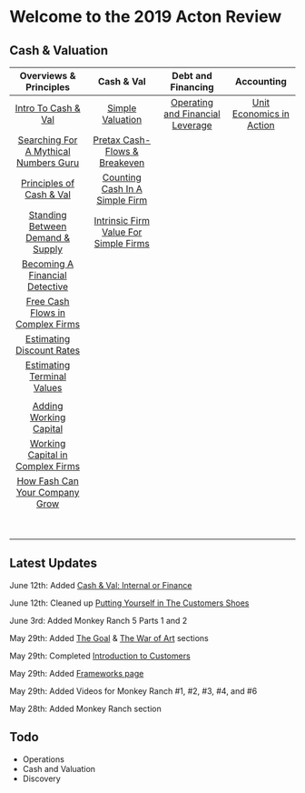 # Welcome to the 2019 Acton Review

## Cash & Valuation
|Overviews & Principles   	|Cash & Val  	|Debt and Financing   	|Accounting   	|
|:-:	|:-:	|:-:	|:-:	|
|[Intro To Cash & Val](intro-to-cash-and-valuation.md)   	| [Simple Valuation](simple-valuation.md) 	| [Operating and Financial Leverage](operating-and-financial-leverage.md)   	  	| [Unit Economics in Action](unit-economics-in-action.md)   	  	|
|[Searching For A Mythical Numbers Guru](mythical-numbers-guru.md)   	| [Pretax Cash-Flows & Breakeven](pretax-cashflows-and-breakeven.md)   	  	|   	|   	|
|[Principles of Cash & Val](principles-of-cash-and-valuation.md)   	| [Counting Cash In A Simple Firm](counting-cash-in-a-simple-firm.md)   	  	|   	|   	|
|[Standing Between Demand & Supply](standing-between-demand-and-supply.md)   	| [Intrinsic Firm Value For Simple Firms](ifv-simplefirms.md)   	  	|   	|   	|
|[Becoming A Financial Detective](becoming-a-financial-detective.md)   	|   	|   	|   	|
|[Free Cash Flows in Complex Firms](free-cash-flow-complex.md)   	|   	|   	|   	|
|[Estimating Discount Rates](estimating-discount-rates.md)   	|   	|   	|   	|
|[Estimating Terminal Values](estimating-terminal-values.md)   	|   	|   	|   	|
||   	|   	|   	|
|[Adding Working Capital](adding-working-capital.md)   	|   	|   	|   	|
|[Working Capital in Complex Firms](working-capital-complex.md)   	|   	|   	|   	|
|[How Fash Can Your Company Grow](sgr.md)   	|   	|   	|   	|
|   	|   	|   	|   	|
|   	|   	|   	|   	|
|   	|   	|   	|   	|
|   	|   	|   	|   	|
|   	|   	|   	|   	|
|   	|   	|   	|   	|
|   	|   	|   	|   	|
|   	|   	|   	|   	|

## Latest Updates
June 12th: Added [Cash & Val: Internal or Finance](internalorfinance.md)

June 12th: Cleaned up [Putting Yourself in The Customers Shoes](customersshoes.md)

June 3rd: Added Monkey Ranch 5 Parts 1 and 2

May 29th: Added [The Goal](thegoal.md) & [The War of Art](thewarofart.md) sections

May 29th: Completed [Introduction to Customers](./intro-to-customers.md)

May 29th: Added [Frameworks page](./frameworks.md)

May 29th: Added Videos for Monkey Ranch #1, #2, #3, #4, and #6

May 28th: Added Monkey Ranch section


## Todo

- Operations
- Cash and Valuation
- Discovery
